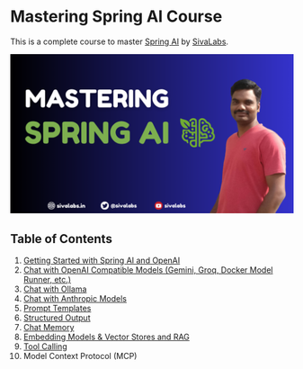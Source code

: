 # Mastering Spring AI Course
This is a complete course to master [Spring AI](https://spring.io/projects/spring-ai) by [SivaLabs](https://www.youtube.com/sivalabs).

![mastering-spring-ai.png](docs/mastering-spring-ai.png)

## Table of Contents
1. [Getting Started with Spring AI and OpenAI](https://youtu.be/djb3KRV-cno)
2. [Chat with OpenAI Compatible Models (Gemini, Groq, Docker Model Runner, etc.)](https://youtu.be/efRd68orIqY)
3. [Chat with Ollama](https://youtu.be/HLiZfHuiwsQ)
4. [Chat with Anthropic Models](https://youtu.be/v_MmSCsdnpo)
5. [Prompt Templates](https://youtu.be/cGEBrJlpvyk)
6. [Structured Output](https://youtu.be/MpTNOhJ_Jjk)
7. [Chat Memory](https://youtu.be/LTkch_PO2mM)
8. [Embedding Models & Vector Stores and RAG](https://youtu.be/uUmdAa5OF9k)
9. [Tool Calling](https://youtu.be/LJCnpsdhPlQ)
10. Model Context Protocol (MCP)

